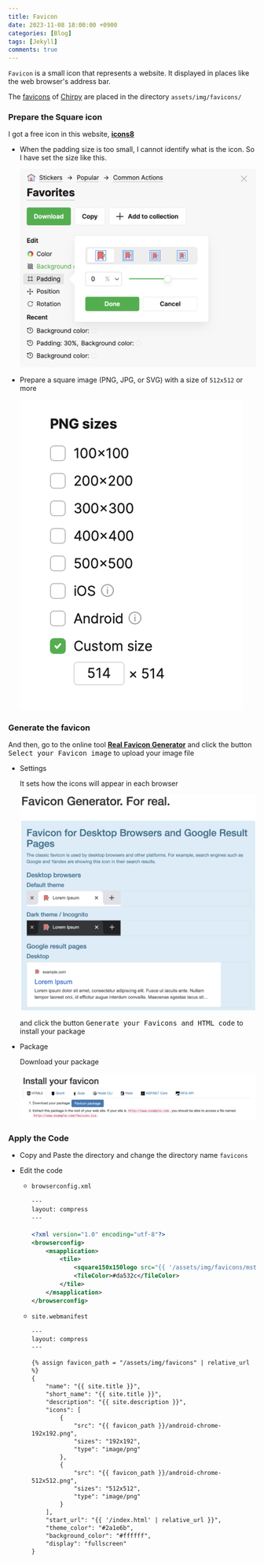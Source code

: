 ```yaml
---
title: Favicon
date: 2023-11-08 18:00:00 +0900
categories: [Blog]
tags: [Jekyll]
comments: true  
---
```


`Favicon` is a small icon that represents a website. It displayed in places like the web browser's address bar.

The [favicons](https://www.favicon-generator.org/about/) of [Chirpy](https://github.com/cotes2020/jekyll-theme-chirpy/) are placed in the directory `assets/img/favicons/`

### Prepare the Square icon

I got a free icon in this website, [**icons8**](https://icons8.com/icons)

- When the padding size is too small, I cannot identify what is the icon. So I have set the size like this.

    ![padding-size](/assets/img/blog/padding-size.png)


- Prepare a square image (PNG, JPG, or SVG) with a size of `512x512` or more

    ![png-size](/assets/img/blog/png-size.png)


### Generate the favicon

And then, go to the online tool [**Real Favicon Generator**](https://realfavicongenerator.net/) and click the button <kbd>Select your Favicon image</kbd> to upload your image file

- Settings

    It sets how the icons will appear in each browser

    ![favicon-setting](/assets/img/blog/favicon-setting.png)

    and click the button <kbd>Generate your Favicons and HTML code</kbd> to install your package

- Package

    Download your package

    ![favicon-package](/assets/img/blog/favicon-package.png)

### Apply the Code

- Copy and Paste the directory and change the directory name `favicons`

- Edit the code

    - `browserconfig.xml`

        ```xml
        ---
        layout: compress
        ---

        <?xml version="1.0" encoding="utf-8"?>
        <browserconfig>
            <msapplication>
                <tile>
                    <square150x150logo src="{{ '/assets/img/favicons/mstile-150x150.png' | relative_url }}"/>
                    <TileColor>#da532c</TileColor>
                </tile>
            </msapplication>
        </browserconfig>
        ```

    - `site.webmanifest`

        ```webmanifest
        ---
        layout: compress
        ---

        {% assign favicon_path = "/assets/img/favicons" | relative_url %}
        {
            "name": "{{ site.title }}",
            "short_name": "{{ site.title }}",
            "description": "{{ site.description }}",
            "icons": [
                {
                    "src": "{{ favicon_path }}/android-chrome-192x192.png",
                    "sizes": "192x192",
                    "type": "image/png"
                },
                {
                    "src": "{{ favicon_path }}/android-chrome-512x512.png",
                    "sizes": "512x512",
                    "type": "image/png"
                }
            ],
            "start_url": "{{ '/index.html' | relative_url }}",
            "theme_color": "#2a1e6b",
            "background_color": "#ffffff",
            "display": "fullscreen"
        }
        ```